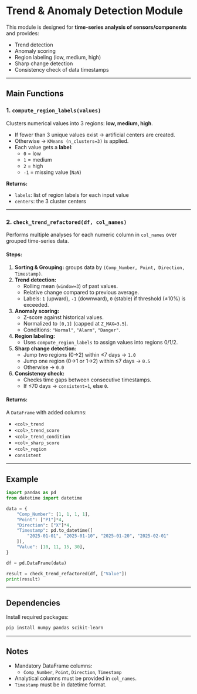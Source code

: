 # Trend & Anomaly Detection Module

This module is designed for **time-series analysis of sensors/components** and provides:
- Trend detection
- Anomaly scoring
- Region labeling (low, medium, high)
- Sharp change detection
- Consistency check of data timestamps

---

## Main Functions

### 1. `compute_region_labels(values)`
Clusters numerical values into 3 regions: **low, medium, high**.
- If fewer than 3 unique values exist → artificial centers are created.
- Otherwise → `KMeans (n_clusters=3)` is applied.
- Each value gets a **label**:
  - `0` = low  
  - `1` = medium  
  - `2` = high  
  - `-1` = missing value (`NaN`)

**Returns:**
- `labels`: list of region labels for each input value  
- `centers`: the 3 cluster centers  

---

### 2. `check_trend_refactored(df, col_names)`
Performs multiple analyses for each numeric column in `col_names` over grouped time-series data.

#### Steps:
1. **Sorting & Grouping:** groups data by `(Comp_Number, Point, Direction, Timestamp)`.
2. **Trend detection:**
   - Rolling mean (`window=3`) of past values.
   - Relative change compared to previous average.
   - Labels: `1` (upward), `-1` (downward), `0` (stable) if threshold (±10%) is exceeded.
3. **Anomaly scoring:**
   - Z-score against historical values.
   - Normalized to `[0,1]` (capped at `Z_MAX=3.5`).
   - Conditions: `"Normal"`, `"Alarm"`, `"Danger"`.
4. **Region labeling:**
   - Uses `compute_region_labels` to assign values into regions 0/1/2.
5. **Sharp change detection:**
   - Jump two regions (0→2) within ≤7 days → `1.0`
   - Jump one region (0→1 or 1→2) within ≤7 days → `0.5`
   - Otherwise → `0.0`
6. **Consistency check:**
   - Checks time gaps between consecutive timestamps.
   - If ≤70 days → `consistent=1`, else `0`.

#### Returns:
A `DataFrame` with added columns:
- `<col>_trend`
- `<col>_trend_score`
- `<col>_trend_condition`
- `<col>_sharp_score`
- `<col>_region`
- `consistent`

---

## Example

```python
import pandas as pd
from datetime import datetime

data = {
    "Comp_Number": [1, 1, 1, 1],
    "Point": ["P1"]*4,
    "Direction": ["X"]*4,
    "Timestamp": pd.to_datetime([
        "2025-01-01", "2025-01-10", "2025-01-20", "2025-02-01"
    ]),
    "Value": [10, 11, 15, 30],
}

df = pd.DataFrame(data)

result = check_trend_refactored(df, ["Value"])
print(result)
```

---

## Dependencies

Install required packages:

```bash
pip install numpy pandas scikit-learn
```

---

## Notes
- Mandatory DataFrame columns:
  - `Comp_Number`, `Point`, `Direction`, `Timestamp`
- Analytical columns must be provided in `col_names`.
- `Timestamp` must be in datetime format.
